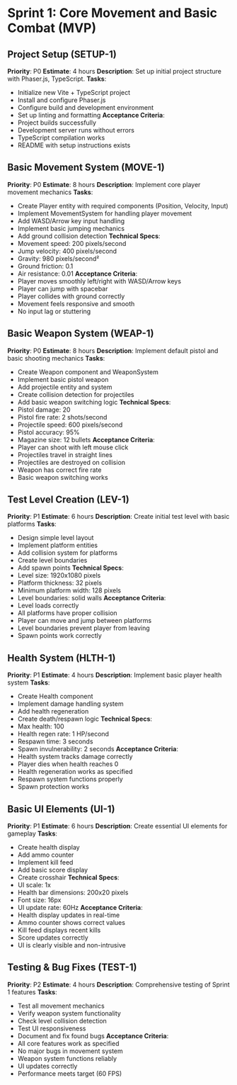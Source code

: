 # Sprint 1: Core Movement and Basic Combat (MVP)

## Project Setup (SETUP-1)

**Priority**: P0
**Estimate**: 4 hours
**Description**: Set up initial project structure with Phaser.js, TypeScript.
**Tasks**:

- Initialize new Vite + TypeScript project
- Install and configure Phaser.js
- Configure build and development environment
- Set up linting and formatting
  **Acceptance Criteria**:
- Project builds successfully
- Development server runs without errors
- TypeScript compilation works
- README with setup instructions exists

## Basic Movement System (MOVE-1)

**Priority**: P0
**Estimate**: 8 hours
**Description**: Implement core player movement mechanics
**Tasks**:

- Create Player entity with required components (Position, Velocity, Input)
- Implement MovementSystem for handling player movement
- Add WASD/Arrow key input handling
- Implement basic jumping mechanics
- Add ground collision detection
  **Technical Specs**:
- Movement speed: 200 pixels/second
- Jump velocity: 400 pixels/second
- Gravity: 980 pixels/second²
- Ground friction: 0.1
- Air resistance: 0.01
  **Acceptance Criteria**:
- Player moves smoothly left/right with WASD/Arrow keys
- Player can jump with spacebar
- Player collides with ground correctly
- Movement feels responsive and smooth
- No input lag or stuttering

## Basic Weapon System (WEAP-1)

**Priority**: P0
**Estimate**: 8 hours
**Description**: Implement default pistol and basic shooting mechanics
**Tasks**:

- Create Weapon component and WeaponSystem
- Implement basic pistol weapon
- Add projectile entity and system
- Create collision detection for projectiles
- Add basic weapon switching logic
  **Technical Specs**:
- Pistol damage: 20
- Pistol fire rate: 2 shots/second
- Projectile speed: 600 pixels/second
- Pistol accuracy: 95%
- Magazine size: 12 bullets
  **Acceptance Criteria**:
- Player can shoot with left mouse click
- Projectiles travel in straight lines
- Projectiles are destroyed on collision
- Weapon has correct fire rate
- Basic weapon switching works

## Test Level Creation (LEV-1)

**Priority**: P1
**Estimate**: 6 hours
**Description**: Create initial test level with basic platforms
**Tasks**:

- Design simple level layout
- Implement platform entities
- Add collision system for platforms
- Create level boundaries
- Add spawn points
  **Technical Specs**:
- Level size: 1920x1080 pixels
- Platform thickness: 32 pixels
- Minimum platform width: 128 pixels
- Level boundaries: solid walls
  **Acceptance Criteria**:
- Level loads correctly
- All platforms have proper collision
- Player can move and jump between platforms
- Level boundaries prevent player from leaving
- Spawn points work correctly

## Health System (HLTH-1)

**Priority**: P1
**Estimate**: 4 hours
**Description**: Implement basic player health system
**Tasks**:

- Create Health component
- Implement damage handling system
- Add health regeneration
- Create death/respawn logic
  **Technical Specs**:
- Max health: 100
- Health regen rate: 1 HP/second
- Respawn time: 3 seconds
- Spawn invulnerability: 2 seconds
  **Acceptance Criteria**:
- Health system tracks damage correctly
- Player dies when health reaches 0
- Health regeneration works as specified
- Respawn system functions properly
- Spawn protection works

## Basic UI Elements (UI-1)

**Priority**: P1
**Estimate**: 6 hours
**Description**: Create essential UI elements for gameplay
**Tasks**:

- Create health display
- Add ammo counter
- Implement kill feed
- Add basic score display
- Create crosshair
  **Technical Specs**:
- UI scale: 1x
- Health bar dimensions: 200x20 pixels
- Font size: 16px
- UI update rate: 60Hz
  **Acceptance Criteria**:
- Health display updates in real-time
- Ammo counter shows correct values
- Kill feed displays recent kills
- Score updates correctly
- UI is clearly visible and non-intrusive

## Testing & Bug Fixes (TEST-1)

**Priority**: P2
**Estimate**: 4 hours
**Description**: Comprehensive testing of Sprint 1 features
**Tasks**:

- Test all movement mechanics
- Verify weapon system functionality
- Check level collision detection
- Test UI responsiveness
- Document and fix found bugs
  **Acceptance Criteria**:
- All core features work as specified
- No major bugs in movement system
- Weapon system functions reliably
- UI updates correctly
- Performance meets target (60 FPS)
